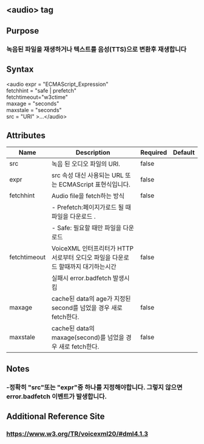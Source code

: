 ## \<audio> tag
## Purpose 
### 녹음된 파일을 재생하거나 텍스트를 음성(TTS)으로 변환후 재생합니다

## Syntax
\<audio expr = "ECMAScript_Expression" \
          fetchhint = "safe | prefetch" \
          fetchtimeout="w3ctime" \
          maxage = "seconds"\
          maxstale = "seconds"\
          src = "URI" >...\</audio> 

## Attributes
|Name |Description |Required |Default|
|-----|------------|---------|-------|
|src | 녹음 된 오디오 파일의 URI.   | false    |      |
|expr |src 속성 대신 사용되는 URL 또는 ECMAScript 표현식입니다.|false| |
|fetchhint|Audio file을 fetch하는 방식 |false| |       
|     |   -	Prefetch:페이지가로드 될 때 파일을 다운로드 .
|     |   -	Safe: 필요할 때만 파일을 다운로드                  
|fetchtimeout|VoiceXML 인터프리터가 HTTP 서로부터 오디오 파일을 다운로드 할때까지 대기하는시간|false| |
|| 실패시 error.badfetch 발생시킴||
|maxage|cache된 data의 age가 지정된 second를 넘었을 경우 새로 fetch한다.|false||
|maxstale|cache된 data의  maxage(second)를 넘었을 경우 새로 fetch한다.|false||

## Notes
### -정확히 "src"또는 "expr"중 하나를 지정해야합니다. 그렇지 않으면 error.badfetch 이벤트가 발생합니다.
## Additional Reference Site
### https://www.w3.org/TR/voicexml20/#dml4.1.3
